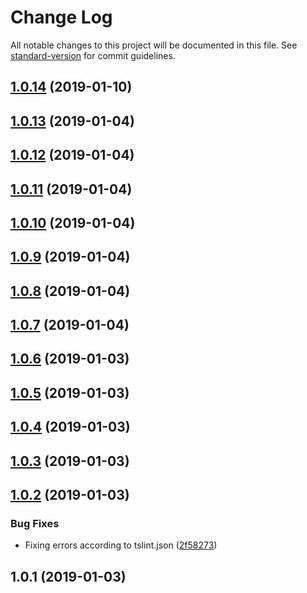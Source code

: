 # Change Log

All notable changes to this project will be documented in this file. See [standard-version](https://github.com/conventional-changelog/standard-version) for commit guidelines.

<a name="1.0.14"></a>
## [1.0.14](https://github.com/microcipcip/styled-components-media-query/compare/v1.0.13...v1.0.14) (2019-01-10)



<a name="1.0.13"></a>
## [1.0.13](https://github.com/microcipcip/styled-components-media-query/compare/v1.0.12...v1.0.13) (2019-01-04)



<a name="1.0.12"></a>
## [1.0.12](https://github.com/microcipcip/styled-components-media-query/compare/v1.0.11...v1.0.12) (2019-01-04)



<a name="1.0.11"></a>
## [1.0.11](https://github.com/microcipcip/styled-components-media-query/compare/v1.0.10...v1.0.11) (2019-01-04)



<a name="1.0.10"></a>
## [1.0.10](https://github.com/microcipcip/styled-components-media-query/compare/v1.0.9...v1.0.10) (2019-01-04)



<a name="1.0.9"></a>
## [1.0.9](https://github.com/microcipcip/styled-components-media-query/compare/v1.0.8...v1.0.9) (2019-01-04)



<a name="1.0.8"></a>
## [1.0.8](https://github.com/microcipcip/styled-components-media-query/compare/v1.0.7...v1.0.8) (2019-01-04)



<a name="1.0.7"></a>
## [1.0.7](https://github.com/microcipcip/styled-components-media-query/compare/v1.0.6...v1.0.7) (2019-01-04)



<a name="1.0.6"></a>
## [1.0.6](https://github.com/microcipcip/styled-components-media-query/compare/v1.0.5...v1.0.6) (2019-01-03)



<a name="1.0.5"></a>
## [1.0.5](https://github.com/microcipcip/styled-components-media-query/compare/v1.0.4...v1.0.5) (2019-01-03)



<a name="1.0.4"></a>
## [1.0.4](https://github.com/microcipcip/styled-components-media-query/compare/v1.0.3...v1.0.4) (2019-01-03)



<a name="1.0.3"></a>
## [1.0.3](https://github.com/microcipcip/styled-components-media-query/compare/v1.0.2...v1.0.3) (2019-01-03)



<a name="1.0.2"></a>
## [1.0.2](https://github.com/microcipcip/styled-components-mq/compare/v1.0.1...v1.0.2) (2019-01-03)


### Bug Fixes

* Fixing errors according to tslint.json ([2f58273](https://github.com/microcipcip/styled-components-mq/commit/2f58273))



<a name="1.0.1"></a>
## 1.0.1 (2019-01-03)
